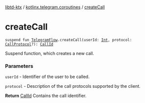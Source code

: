[libtd-ktx](../index.md) / [kotlinx.telegram.coroutines](index.md) / [createCall](./create-call.md)

# createCall

`suspend fun `[`TelegramFlow`](../kotlinx.telegram.core/-telegram-flow/index.md)`.createCall(userId: `[`Int`](https://kotlinlang.org/api/latest/jvm/stdlib/kotlin/-int/index.html)`, protocol: `[`CallProtocol`](https://tdlibx.github.io/td/docs/org/drinkless/td/libcore/telegram/TdApi/CallProtocol.html)`?): `[`CallId`](https://tdlibx.github.io/td/docs/org/drinkless/td/libcore/telegram/TdApi/CallId.html)

Suspend function, which creates a new call.

### Parameters

`userId` - Identifier of the user to be called.

`protocol` - Description of the call protocols supported by the client.

**Return**
[CallId](https://tdlibx.github.io/td/docs/org/drinkless/td/libcore/telegram/TdApi/CallId.html) Contains the call identifier.

